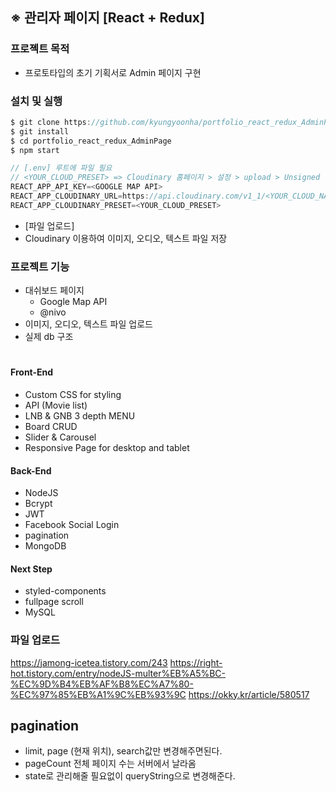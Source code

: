 ## ※ 관리자 페이지 [React + Redux]

### 프로졕트 목적

-   프로토타입의 초기 기획서로 Admin 페이지 구현

### 설치 및 실행

```js
$ git clone https://github.com/kyungyoonha/portfolio_react_redux_AdminPage.git
$ git install
$ cd portfolio_react_redux_AdminPage
$ npm start

// [.env] 루트에 파일 필요
// <YOUR_CLOUD_PRESET> => Cloudinary 홈페이지 > 설정 > upload > Unsigned -> enabled
REACT_APP_API_KEY=<GOOGLE MAP API>
REACT_APP_CLOUDINARY_URL=https://api.cloudinary.com/v1_1/<YOUR_CLOUD_NAME>
REACT_APP_CLOUDINARY_PRESET=<YOUR_CLOUD_PRESET>

```

-   [파일 업로드]
-   Cloudinary 이용하여 이미지, 오디오, 텍스트 파일 저장

### 프로젝트 기능

-   대쉬보드 페이지
    -   Google Map API
    -   @nivo
-   이미지, 오디오, 텍스트 파일 업로드
-   실제 db 구조

#

#### Front-End

-   Custom CSS for styling
-   API (Movie list)
-   LNB & GNB 3 depth MENU
-   Board CRUD
-   Slider & Carousel
-   Responsive Page for desktop and tablet

#### Back-End

-   NodeJS
-   Bcrypt
-   JWT
-   Facebook Social Login
-   pagination
-   MongoDB

#### Next Step

-   styled-components
-   fullpage scroll
-   MySQL

### 파일 업로드

https://jamong-icetea.tistory.com/243
https://right-hot.tistory.com/entry/nodeJS-multer%EB%A5%BC-%EC%9D%B4%EB%AF%B8%EC%A7%80-%EC%97%85%EB%A1%9C%EB%93%9C
https://okky.kr/article/580517

## pagination

-   limit, page (현재 위치), search값만 변경해주면된다.
-   pageCount 전체 페이지 수는 서버에서 날라옴
-   state로 관리해줄 필요없이 queryString으로 변경해준다.
